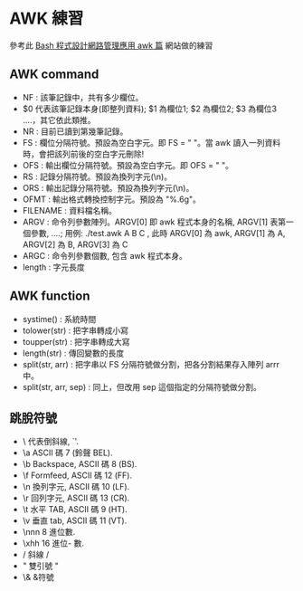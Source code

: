 # AWK 練習

參考此 [Bash 程式設計網路管理應用 awk 篇](http://tech.ols3.net/techdoc/old/awk_intro/) 網站做的練習



## AWK command

- NF : 該筆記錄中，共有多少欄位。
- $0 代表該筆記錄本身(即整列資料); $1 為欄位1; $2 為欄位2; $3 為欄位3 ....，其它依此類推。
- NR : 目前已讀到第幾筆記錄。
- FS : 欄位分隔符號。預設為空白字元。即 FS = " "。當 awk 讀入一列資料時，會把該列前後的空白字元刪除!
- OFS : 輸出欄位分隔符號。預設為空白字元。即 OFS = " "。
- RS : 記錄分隔符號。預設為換列字元(\n)。
- ORS : 輸出記錄分隔符號。預設為換列字元(\n)。
- OFMT : 輸出格式轉換控制字元。預設為 "%.6g"。
- FILENAME : 資料檔名稱。
- ARGV : 命令列參數陣列。ARGV[0] 即 awk 程式本身的名稱, ARGV[1] 表第一個參數, ....; 用例: ./test.awk A B C , 此時 ARGV[0] 為 awk, ARGV[1] 為 A, ARGV[2] 為 B, ARGV[3] 為 C
- ARGC : 命令列參數個數, 包含 awk 程式本身。
- length : 字元長度

## AWK function
- systime()  : 系統時間
- tolower(str) : 把字串轉成小寫
- toupper(str) : 把字串轉成大寫
- length(str) : 傳回變數的長度
- split(str, arr) : 把字串以 FS 分隔符號做分割，把各分割結果存入陣列 arrr 中。
- split(str, arr, sep) : 同上，但改用 sep 這個指定的分隔符號做分割。




## 跳脫符號

- \\ 代表倒斜線, `\'.
- \a ASCII 碼 7 (鈴聲 BEL).
- \b Backspace, ASCII 碼 8 (BS).
- \f Formfeed, ASCII 碼 12 (FF).
- \n 換列字元, ASCII 碼 10 (LF).
- \r 回列字元, ASCII 碼 13 (CR).
- \t 水平 TAB, ASCII 碼 9 (HT).
- \v 垂直 tab, ASCII 碼 11 (VT).
- \nnn 8 進位數.
- \xhh 16 進位- 數.
- \/ 斜線 /
- \" 雙引號 "
-  \\& &符號